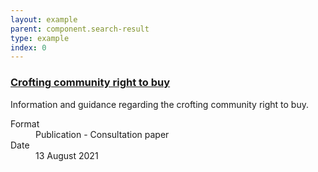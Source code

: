 ```yaml
---
layout: example
parent: component.search-result
type: example
index: 0
---
```

<div class="ds_search-result">
    <h3 class="ds_search-result__title">
        <a class="ds_search-result__link" href="#">Crofting community right to buy</a>
    </h3>
    <p class="ds_search-result__summary">Information and guidance regarding the crofting community right to buy.</p>
    <dl class="ds_metadata ds_search-result__metadata  ds_metadata--inline">
        <div class="ds_metadata__item">
            <dt class="ds_metadata__key visually-hidden">Format</dt>
            <dd class="ds_metadata__value">Publication - Consultation paper</dd>
        </div>
        <div class="ds_metadata__item">
            <dt class="ds_metadata__key visually-hidden">Date</dt>
            <dd class="ds_metadata__value">13 August 2021</dd>
        </div>
    </dl>
</div>